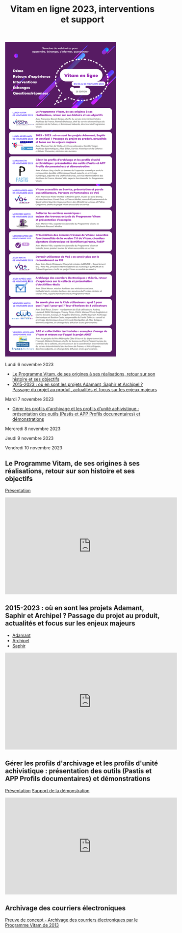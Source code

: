 ﻿---
layout: post
title: Vitam en ligne 2023, interventions et support
---

![Logos](/public/images/Vitamenligne_prog_vdef.jpg)
> 
Lundi 6 novembre 2023
* [Le Programme Vitam, de ses origines à ses réalisations, retour sur son histoire et ses objectifs](#Vitam)
* [2015-2023 : où en sont les projets Adamant, Saphir et Archipel ? Passage du projet au produit, actualités et focus sur les enjeux majeurs](#projets)


Mardi 7 novembre 2023
* [Gérer les profils d'archivage et les profils d'unité achivistique : présentation des outils (Pastis et APP Profils documentaires) et démonstrations](#Pastis)

Mercredi 8 novembre 2023

Jeudi 9 novembre 2023

Vendredi 10 novembre 2023


## Le Programme Vitam, de ses origines à ses réalisations, retour sur son histoire et ses objectifs<a name="Vitam"></a>

[Présentation](/ressources/RefCourant/Vitamenligne2023_Vitam_histoire_enjeux_vdef.pdf)

<iframe width="560" height="315" src="https://www.youtube.com/embed/V1FTaffKGuY?si=g3YcDHJ2cv3EA_6_" title="YouTube video player" frameborder="0" allow="accelerometer; autoplay; clipboard-write; encrypted-media; gyroscope; picture-in-picture; web-share" allowfullscreen></iframe>

## 2015-2023 : où en sont les projets Adamant, Saphir et Archipel ? Passage du projet au produit, actualités et focus sur les enjeux majeurs<a name="projets"></a>
- [Adamant](/ressources/RefCourant/Vitamenligne2023_AN.pdf)
- [Archipel](/ressources/RefCourant/Vitamenligne2023_DMCA_ARCHIPEL_VF.pdf)
- [Saphir](/ressources/RefCourant/Vitamenligne2023_Saphir.pdf)

<iframe width="560" height="315" src="https://www.youtube.com/embed/DAXiAp8XEA0?si=ujd01ysN1S7a8wu3" title="YouTube video player" frameborder="0" allow="accelerometer; autoplay; clipboard-write; encrypted-media; gyroscope; picture-in-picture; web-share" allowfullscreen></iframe>

## Gérer les profils d'archivage et les profils d'unité achivistique : présentation des outils (Pastis et APP Profils documentaires) et démonstrations<a name="Pastis"></a>
[Présentation](/ressources/RefCourant/Vitamenligne2023_Vitam_PA-PUA.pdf)
[Support de la démonstration](/ressources/RefCourant/Vitamenligne2023_Vitam_PA-PUA_demo.pdf)

<iframe width="560" height="315" src="https://www.youtube.com/embed/8zomSDpvo6Y?si=DV4nG1m2Is1bo61R" title="YouTube video player" frameborder="0" allow="accelerometer; autoplay; clipboard-write; encrypted-media; gyroscope; picture-in-picture; web-share" allowfullscreen></iframe>


## Archivage des courriers électroniques
<a name="Mail">

[Preuve de concept - Archivage des courriers électroniques par le Programme Vitam de 2013](./ressources/RefCourant/Vitam_Preuve_de_concept_archivage_des_messageries_électroniques_V1.2_2013.pdf)